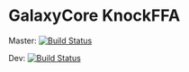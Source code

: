 # GalaxyCore KnockFFA

Master: [![Build Status](https://ci.galaxycore.net/api/badges/GalaxyCore-net/GalaxyCore-KnockFFA/status.svg)](https://ci.galaxycore.net/GalaxyCore-net/GalaxyCore-KnockFFA)

Dev: [![Build Status](https://ci.galaxycore.net/api/badges/GalaxyCore-net/GalaxyCore-KnockFFA/status.svg?ref=refs/heads/dev)](https://ci.galaxycore.net/GalaxyCore-net/GalaxyCore-KnockFFA)
